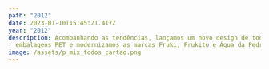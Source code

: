 ```yaml
---
path: "2012"
date: 2023-01-10T15:45:21.417Z
year: "2012"
description: Acompanhando as tendências, lançamos um novo design de todas as
  embalagens PET e modernizamos as marcas Fruki, Frukito e Água da Pedra.
image: /assets/p_mix_todos_cartao.png
---
```


